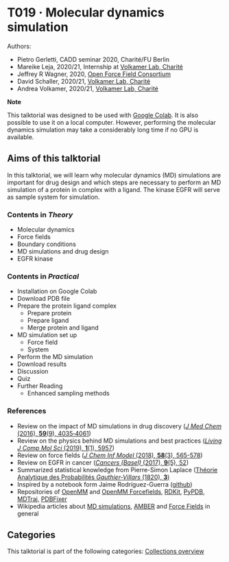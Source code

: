 # T019 · Molecular dynamics simulation

Authors:
- Pietro Gerletti, CADD seminar 2020, Charité/FU Berlin
- Mareike Leja, 2020/21, Internship at [Volkamer Lab, Charité](https://volkamerlab.org/)
- Jeffrey R Wagner, 2020, [Open Force Field Consortium](https://openforcefield.org/)
- David Schaller, 2020/21, [Volkamer Lab, Charité](https://volkamerlab.org/)
- Andrea Volkamer, 2020/21, [Volkamer Lab, Charité](https://volkamerlab.org/)

**Note**

This talktorial was designed to be used with [Google Colab](https://colab.research.google.com/github/volkamerlab/teachopencadd/blob/1bd7cb0c9f6379aebc0c1a0b1c7413685910cffa/teachopencadd/talktorials/019_md_simulation/talktorial.ipynb). It is also possible to use it on a local computer. However, performing the molecular dynamics simulation may take a considerably long time if no GPU is available.

## Aims of this talktorial

In this talktorial, we will learn why molecular dynamics (MD) simulations are important for drug design and which steps are necessary to perform an MD simulation of a protein in complex with a ligand. The kinase EGFR will serve as sample system for simulation.

### Contents in *Theory*

- Molecular dynamics
- Force fields
- Boundary conditions
- MD simulations and drug design
- EGFR kinase

### Contents in *Practical*

- Installation on Google Colab
- Download PDB file
- Prepare the protein ligand complex
  - Prepare protein
  - Prepare ligand
  - Merge protein and ligand
- MD simulation set up
  - Force field
  - System
- Perform the MD simulation
- Download results
- Discussion
- Quiz
- Further Reading
  - Enhanced sampling methods
  
### References

- Review on the impact of MD simulations in drug discovery ([_J Med Chem_ (2016), **59**(9), 4035‐4061](https://doi.org/10.1021/acs.jmedchem.5b01684))
- Review on the physics behind MD simulations and best practices ([_Living J Comp Mol Sci_ (2019), **1**(1), 5957](https://doi.org/10.33011/livecoms.1.1.5957))
- Review on force fields ([_J Chem Inf Model_ (2018), **58**(3), 565-578](https://doi.org/10.1021/acs.jcim.8b00042))
- Review on EGFR in cancer ([_Cancers (Basel)_ (2017), **9**(5), 52](https://dx.doi.org/10.3390%2Fcancers9050052))
- Summarized statistical knowledge from Pierre-Simon Laplace ([Théorie Analytique des Probabilités _Gauthier-Villars_ (1820), **3**)](https://archive.org/details/uvrescompltesde31fragoog/page/n15/mode/2up)
- Inspired by a notebook form Jaime Rodríguez-Guerra ([github](https://github.com/jaimergp/uab-msc-bioinf/blob/master/MD%20Simulation%20and%20Analysis%20in%20a%20Notebook.ipynb))
- Repositories of [OpenMM](https://github.com/openmm/openmm) and [OpenMM Forcefields](https://github.com/openmm/openmmforcefields), [RDKit](https://github.com/rdkit/rdkit), [PyPDB](https://github.com/williamgilpin/pypdb), [MDTraj](https://github.com/mdtraj/mdtraj), [PDBFixer](https://github.com/openmm/pdbfixer)
- Wikipedia articles about [MD simulations](https://en.wikipedia.org/wiki/Molecular_dynamics), [AMBER](https://en.wikipedia.org/wiki/AMBER) and [Force Fields](https://en.wikipedia.org/wiki/Force_field_(chemistry)) in general

## Categories

This talktorial is part of the following categories: [Collections overview](link)
